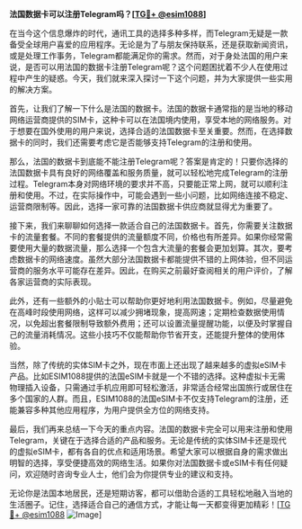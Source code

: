 **法国数据卡可以注册Telegram吗？[[TG💪+ @esim1088](https://t.me/s/esim1088)]**

在当今这个信息爆炸的时代，通讯工具的选择多种多样，而Telegram无疑是一款备受全球用户喜爱的应用程序。无论是为了与朋友保持联系，还是获取新闻资讯，或是处理工作事务，Telegram都能满足你的需求。然而，对于身处法国的用户来说，是否可以用法国的数据卡注册Telegram呢？这个问题困扰着不少人在使用过程中产生的疑惑。今天，我们就来深入探讨一下这个问题，并为大家提供一些实用的解决方案。

首先，让我们了解一下什么是法国的数据卡。法国的数据卡通常指的是当地的移动网络运营商提供的SIM卡，这种卡可以在法国境内使用，享受本地的网络服务。对于想要在国外使用的用户来说，选择合适的法国数据卡至关重要。然而，在选择数据卡的同时，我们还需要考虑它是否能够支持Telegram的注册和使用。

那么，法国的数据卡到底能不能注册Telegram呢？答案是肯定的！只要你选择的法国数据卡具有良好的网络覆盖和服务质量，就可以轻松地完成Telegram的注册过程。Telegram本身对网络环境的要求并不高，只要能正常上网，就可以顺利注册和使用。不过，在实际操作中，可能会遇到一些小问题，比如网络连接不稳定、运营商限制等。因此，选择一家可靠的法国数据卡供应商就显得尤为重要了。

接下来，我们来聊聊如何选择一款适合自己的法国数据卡。首先，你需要关注数据卡的流量套餐。不同的套餐提供的流量额度不同，价格也有所差异。如果你经常需要使用大量的数据流量，那么选择一个包含大流量的套餐会更加划算。其次，要考虑数据卡的网络速度。虽然大部分法国数据卡都能提供不错的上网体验，但不同运营商的服务水平可能存在差异。因此，在购买之前最好查阅相关的用户评价，了解各家运营商的实际表现。

此外，还有一些额外的小贴士可以帮助你更好地利用法国数据卡。例如，尽量避免在高峰时段使用网络，这样可以减少拥堵现象，提高网速；定期检查数据使用情况，以免超出套餐限制导致额外费用；还可以设置流量提醒功能，以便及时掌握自己的流量消耗情况。这些小技巧不仅能帮助你节省开支，还能提升整体的使用体验。

当然，除了传统的实体SIM卡之外，现在市面上还出现了越来越多的虚拟eSIM卡产品。比如ESIM1088提供的法国eSIM卡就是一个不错的选择。这种虚拟卡无需物理插入设备，只需通过手机应用即可轻松激活，非常适合经常出国旅行或居住在多个国家的人群。而且，ESIM1088的法国eSIM卡不仅支持Telegram的注册，还能兼容多种其他应用程序，为用户提供全方位的网络支持。

最后，我们再来总结一下今天的重点内容。法国的数据卡完全可以用来注册和使用Telegram，关键在于选择合适的产品和服务。无论是传统的实体SIM卡还是现代的虚拟eSIM卡，都有各自的优点和适用场景。希望大家可以根据自身的需求做出明智的选择，享受便捷高效的网络生活。如果你对法国数据卡或eSIM卡有任何疑问，欢迎随时咨询专业人士，他们会为你提供专业的建议和支持。

无论你是法国本地居民，还是短期访客，都可以借助合适的工具轻松地融入当地的生活圈子。记住，选择适合自己的通信方式，才能让每一天都变得更加精彩！[[TG💪+ @esim1088](https://t.me/s/esim1088) ![Image](https://i.postimg.cc/4NQfJmqS/Snipaste-2025-05-13-00-14-12.png)]